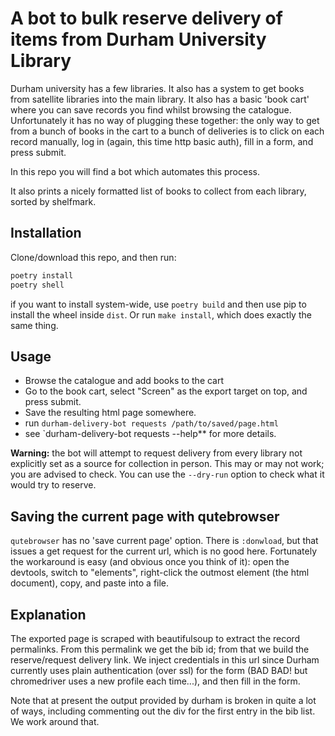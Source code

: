 # A bot to bulk reserve delivery of items from Durham University Library

Durham university has a few libraries.  It also has a system to get books from
satellite libraries into the main library.  It also has a basic 'book cart'
where you can save records you find whilst browsing the catalogue.
Unfortunately it has no way of plugging these together: the only way to get from
a bunch of books in the cart to a bunch of deliveries is to click on each record
manually, log in (again, this time http basic auth), fill in a form, and press submit.

In this repo you will find a bot which automates this process.

It also prints a nicely formatted list of books to collect from each library,
sorted by shelfmark.

## Installation

Clone/download this repo, and then run:

```bash
poetry install
poetry shell
```

if you want to install system-wide, use `poetry build` and then use pip to
install the wheel inside `dist`.  Or run `make install`, which does exactly the
same thing.

## Usage

- Browse the catalogue and add books to the cart
- Go to the book cart, select "Screen" as the export target on top, and press submit.
- Save the resulting html page somewhere.
- run `durham-delivery-bot requests /path/to/saved/page.html`
- see `durham-delivery-bot requests --help** for more details.

**Warning:** the bot will attempt to request delivery from every library not
explicitly set as a source for collection in person.  This may or may not work;
you are advised to check.  You can use the `--dry-run` option to check what it
would try to reserve.


## Saving the current page with qutebrowser

`qutebrowser` has no 'save current page' option.  There is `:donwload`, but that
issues a get request for the current url, which is no good here.  Fortunately
the workaround is easy (and obvious once you think of it): open the devtools,
switch to "elements", right-click the outmost element (the html document), copy,
and paste into a file.

## Explanation

The exported page is scraped with beautifulsoup to extract the record
permalinks.  From this permalink we get the bib id; from that we build the
reserve/request delivery link.  We inject credentials in this url since Durham
currently uses plain authentication (over ssl) for the form
(BAD
BAD! but chromedriver uses a new profile each time...), and then fill in the form.

Note that at present the output provided by durham is broken in quite a lot of
ways, including commenting out the div for the first entry in the bib list. We
work around that.

